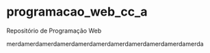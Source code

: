 # programacao_web_cc_a
Repositório de Programação Web

 merdamerdamerdamerdamerdamerdamerdamerdamerdamerdamerda
